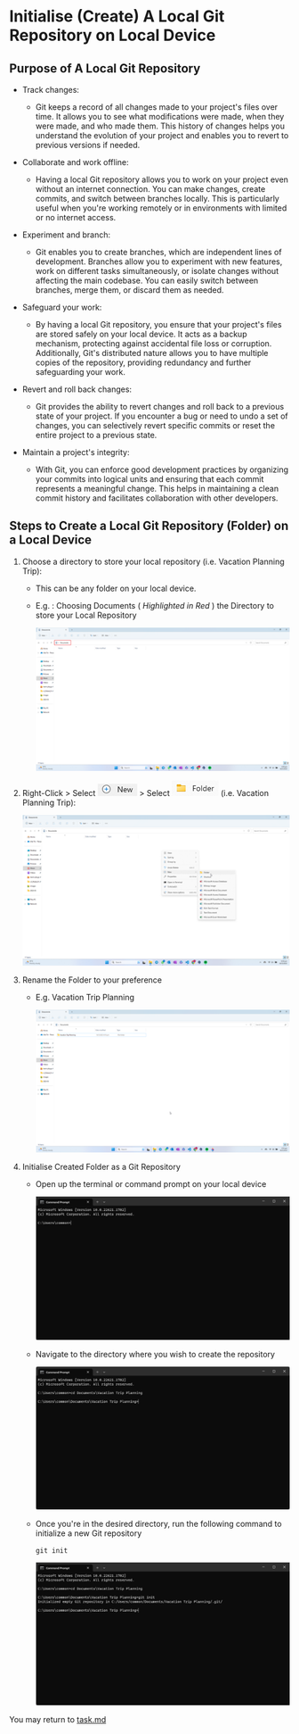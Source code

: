 # Initialise (Create) A Local Git Repository on Local Device

## Purpose of A Local Git Repository
* Track changes: 
    * Git keeps a record of all changes made to your project's files over time. It allows you to see what modifications were made, when they were made, and who made them. This history of changes helps you understand the evolution of your project and enables you to revert to previous versions if needed.

* Collaborate and work offline:
    * Having a local Git repository allows you to work on your project even without an internet connection. You can make changes, create commits, and switch between branches locally. This is particularly useful when you're working remotely or in environments with limited or no internet access.

* Experiment and branch: 
    * Git enables you to create branches, which are independent lines of development. Branches allow you to experiment with new features, work on different tasks simultaneously, or isolate changes without affecting the main codebase. You can easily switch between branches, merge them, or discard them as needed.

* Safeguard your work: 
    * By having a local Git repository, you ensure that your project's files are stored safely on your local device. It acts as a backup mechanism, protecting against accidental file loss or corruption. Additionally, Git's distributed nature allows you to have multiple copies of the repository, providing redundancy and further safeguarding your work.

* Revert and roll back changes: 
    * Git provides the ability to revert changes and roll back to a previous state of your project. If you encounter a bug or need to undo a set of changes, you can selectively revert specific commits or reset the entire project to a previous state.

* Maintain a project's integrity: 
    * With Git, you can enforce good development practices by organizing your commits into logical units and ensuring that each commit represents a meaningful change. This helps in maintaining a clean commit history and facilitates collaboration with other developers.

## Steps to Create a Local Git Repository (Folder) on a Local Device
1. Choose a directory to store your local repository (i.e. Vacation Planning Trip):
    * This can be any folder on your local device.
    * E.g. : Choosing Documents ( *Highlighted in Red* ) the Directory to store your Local Repository

        ![Choosing Directory](../images/directory_location.png)

2. Right-Click > Select ![New Btn](../images/select_New_Btn.png) > Select ![New Folder Btn](../images/select_Folder_Btn.png) (i.e. Vacation Planning Trip):

    ![Create New Folder](../images/right_click_new_folder.png)

3. Rename the Folder to your preference
    * E.g. Vacation Trip Planning

        ![Rename New Folder](../images/renamed_new_folder.png)

4. Initialise Created Folder as a Git Repository

    * Open up the terminal or command prompt on your local device

        ![Open Cmd Prompt](../images/open_cmd_prompt.png)

    * Navigate to the directory where you wish to create the repository

        ![Directory Navigate](../images/nav_dir_cmd_prompt.png)

    * Once you're in the desired directory, run the following command to initialize a new Git repository
        ```
        git init
        ```

        ![Initialise Git](../images/git_init_cmd_prompt.png)

You may return to [task.md](../TASKS.md#2-getting-started---initialise-a-repository-for-the-project-create-a-shared-folder-for-collaboration)